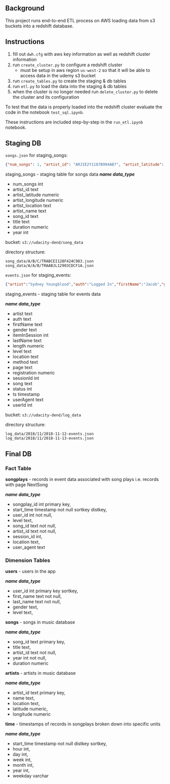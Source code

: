 Background
----------
This project runs end-to-end ETL process on AWS loading data from s3 buckets into a redshift database.


Instructions
------------

1. fill out `dwh.cfg` with aws key information as well as redshift cluster information
2. run `create_cluster.py` to configure a redshift cluster
    - must be setup in aws region `us-west-2` so that it will be able to access data in the udemy s3 bucket
3. run `create_tables.py` to create the staging & db tables
4. run `etl.py` to load the data into the staging & db tables
5. when the cluster is no longer needed run `delete_cluster.py` to delete the cluster and its configuration

To test that the data is properly loaded into the redshift cluster evaluate the code in the notebook `test_sql.ipynb`.

These instructions are included step-by-step in the `run_etl.ipynb` notebook.

Staging DB
----------

`songs.json` for staging_songs:
```json
{"num_songs": 1, "artist_id": "ARJIE2Y1187B994AB7", "artist_latitude": null, "artist_longitude": null, "artist_location": "", "artist_name": "Line Renaud", "song_id": "SOUPIRU12A6D4FA1E1", "title": "Der Kleine Dompfaff", "duration": 152.92036, "year": 0}
```

staging_songs - staging table for songs data
___name_  _data_type___
- num_songs int 
- artist_id text
- artist_latitude numeric
- artist_longitude numeric
- artist_location text
- artist_name text
- song_id text
- title text
- duration numeric
- year int

bucket: `s3://udacity-dend/song_data`

directory structure:
```
song_data/A/B/C/TRABCEI128F424C983.json
song_data/A/A/B/TRAABJL12903CDCF1A.json
```


`events.json` for staging_events:
```json
{"artist":"Sydney Youngblood","auth":"Logged In","firstName":"Jacob","gender":"M","itemInSession":53,"lastName":"Klein","length":238.07955,"level":"paid","location":"Tampa-St. Petersburg-Clearwater, FL","method":"PUT","page":"NextSong","registration":1540558108796.0,"sessionId":954,"song":"Ain't No Sunshine","status":200,"ts":1543449657796,"userAgent":"\"Mozilla\/5.0 (Macintosh; Intel Mac OS X 10_9_4) AppleWebKit\/537.78.2 (KHTML, like Gecko) Version\/7.0.6 Safari\/537.78.2\"","userId":"73"}
```

staging_events - staging table for events data

___name_  _data_type___
- artist text
- auth text
- firstName text
- gender text
- itemInSession int
- lastName text
- length numeric
- level text
- location text
- method text
- page text
- registration numeric
- sessionId int
- song text
- status int
- ts timestamp
- userAgent text
- userId int

bucket: `s3://udacity-dend/log_data`

directory structure:
```
log_data/2018/11/2018-11-12-events.json
log_data/2018/11/2018-11-13-events.json
```


Final DB
--------

### Fact Table

__songplays__ - records in event data associated with song plays i.e. records with page NextSong

___name_  _data_type___
- songplay_id int primary key,
- start_time  timestamp not null sortkey distkey,
- user_id     int not null,
- level       text,
- song_id     text not null,
- artist_id   text not null,
- session_id  int,
- location    text,
- user_agent  text

### Dimension Tables

__users__ - users in the app

___name_  _data_type___
- user_id      int primary key sortkey,
- first_name   text not null,
- last_name    text not null,
- gender       text,
- level        text,
    
__songs__ - songs in music database

___name_  _data_type___
- song_id   text primary key,
- title     text,
- artist_id text not null,
- year      int not null,
- duration  numeric
    
__artists__ - artists in music database
        
___name_  _data_type___
- artist_id  text primary key,
- name       text,
- location   text,
- latitude   numeric,
- longitude  numeric

__time__ - timestamps of records in songplays broken down into specific units

___name_  _data_type___
- start_time timestamp not null distkey sortkey,
- hour int, 
- day int, 
- week int, 
- month int, 
- year int, 
- weekday varchar
